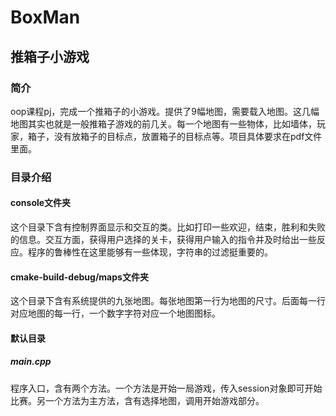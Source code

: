 # BoxMan
## 推箱子小游戏
### 简介
oop课程pj，完成一个推箱子的小游戏。提供了9幅地图，需要载入地图。这几幅地图其实也就是一般推箱子游戏的前几关。每一个地图有一些物体，比如墙体，玩家，箱子，没有放箱子的目标点，放置箱子的目标点等。项目具体要求在pdf文件里面。
### 目录介绍
#### console文件夹
这个目录下含有控制界面显示和交互的类。比如打印一些欢迎，结束，胜利和失败的信息。交互方面，获得用户选择的关卡，获得用户输入的指令并及时给出一些反应。程序的鲁棒性在这里能够有一些体现，字符串的过滤挺重要的。
#### cmake-build-debug/maps文件夹
这个目录下含有系统提供的九张地图。每张地图第一行为地图的尺寸。后面每一行对应地图的每一行，一个数字字符对应一个地图图标。
#### 默认目录
##### main.cpp
程序入口，含有两个方法。一个方法是开始一局游戏，传入session对象即可开始比赛。另一个方法为主方法，含有选择地图，调用开始游戏部分。
